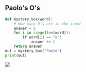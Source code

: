 ## Paolo's O's
```.py
def mystery_box(word):
    # How many O's are in the input
    answer = 0
    for i in range(len(word)):
        if word[i] == "o":
            answer += 1
    return answer
out = mystery_box("Paolo")
print(out)

```
![](hwpic1)
